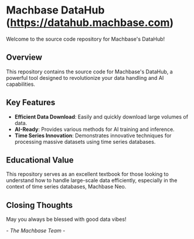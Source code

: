 # Machbase DataHub (https://datahub.machbase.com)

Welcome to the source code repository for Machbase's DataHub!

## Overview

This repository contains the source code for Machbase's DataHub, a powerful tool designed to revolutionize your data handling and AI capabilities.

## Key Features

- **Efficient Data Download**: Easily and quickly download large volumes of data.
- **AI-Ready**: Provides various methods for AI training and inference.
- **Time Series Innovation**: Demonstrates innovative techniques for processing massive datasets using time series databases.

## Educational Value

This repository serves as an excellent textbook for those looking to understand how to handle large-scale data efficiently, especially in the context of time series databases, Machbase Neo.

## Closing Thoughts

May you always be blessed with good data vibes!

*- The Machbase Team -*

